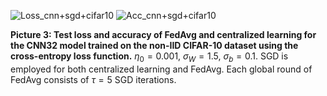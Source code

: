 ![Loss_cnn+sgd+cifar10](https://github.com/user-attachments/assets/897d25ae-7368-49f8-b158-1f360cd78a35) ![Acc_cnn+sgd+cifar10](https://github.com/user-attachments/assets/2dd937d9-0dda-49dc-943c-c3aa6a7b19d7)

**Picture 3: Test loss and accuracy of FedAvg and centralized learning for the CNN32 model trained on the non-IID CIFAR-10 dataset using the cross-entropy loss function.** $\eta_0 = 0.001$, $\sigma_{W} = 1.5$, $\sigma_{b}=0.1$. SGD is employed for both centralized learning and FedAvg. Each global round of FedAvg consists of $\tau = 5$ SGD iterations.
